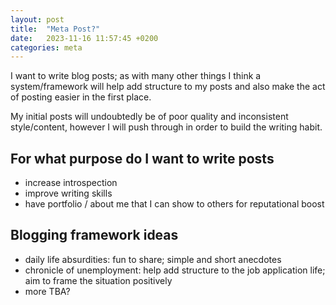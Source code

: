 ```yaml
---
layout: post
title:  "Meta Post?"
date:   2023-11-16 11:57:45 +0200
categories: meta
---
```


I want to write blog posts; as with many other things I think a system/framework will help add structure to my posts and also make the act of posting easier in the first place.

My initial posts will undoubtedly be of poor quality and inconsistent style/content, however I will push through in order to build the writing habit.

## For what purpose do I want to write posts
- increase introspection
- improve writing skills
- have portfolio / about me that I can show to others for reputational boost

## Blogging framework ideas
- daily life absurdities: fun to share; simple and short anecdotes
- chronicle of unemployment: help add structure to the job application life; aim to frame the situation positively
- more TBA?